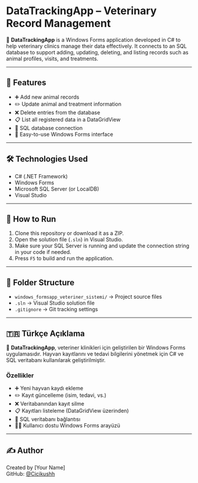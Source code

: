 # DataTrackingApp – Veterinary Record Management

🐾 **DataTrackingApp** is a Windows Forms application developed in C# to help veterinary clinics manage their data effectively. It connects to an SQL database to support adding, updating, deleting, and listing records such as animal profiles, visits, and treatments.

---

## 🌟 Features

- ➕ Add new animal records  
- ✏️ Update animal and treatment information  
- ❌ Delete entries from the database  
- 📋 List all registered data in a DataGridView  
- 💾 SQL database connection  
- 🧭 Easy-to-use Windows Forms interface  

---

## 🛠️ Technologies Used

- C# (.NET Framework)
- Windows Forms
- Microsoft SQL Server (or LocalDB)
- Visual Studio

---

## 🚀 How to Run

1. Clone this repository or download it as a ZIP.
2. Open the solution file (`.sln`) in Visual Studio.
3. Make sure your SQL Server is running and update the connection string in your code if needed.
4. Press `F5` to build and run the application.

---

## 📂 Folder Structure

- `windows_formsapp_veteriner_sistemi/` → Project source files  
- `.sln` → Visual Studio solution file  
- `.gitignore` → Git tracking settings

---

## 🇹🇷 Türkçe Açıklama

🐾 **DataTrackingApp**, veteriner klinikleri için geliştirilen bir Windows Forms uygulamasıdır. Hayvan kayıtlarını ve tedavi bilgilerini yönetmek için C# ve SQL veritabanı kullanılarak geliştirilmiştir.

### Özellikler

- ➕ Yeni hayvan kaydı ekleme  
- ✏️ Kayıt güncelleme (isim, tedavi, vs.)  
- ❌ Veritabanından kayıt silme  
- 📋 Kayıtları listeleme (DataGridView üzerinden)  
- 💾 SQL veritabanı bağlantısı  
- 👨‍⚕️ Kullanıcı dostu Windows Forms arayüzü

---

## ✍️ Author

Created by [Your Name]  
GitHub: [@Cicikushh](https://github.com/Cicikushh)
